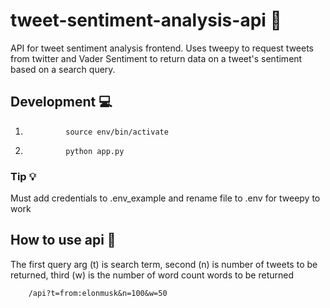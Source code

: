 # tweet-sentiment-analysis-api 🐥

API for tweet sentiment analysis frontend. Uses tweepy to request tweets from twitter and Vader Sentiment to return data on a tweet's sentiment based on a search query.

## Development 💻
1.              source env/bin/activate
2.              python app.py

### Tip 💡
Must add credentials to .env_example and rename file to .env for tweepy to work

## How to use api 👾
The first query arg (t) is search term, second (n) is number of tweets to be returned, third (w) is the number of word count words to be returned

        /api?t=from:elonmusk&n=100&w=50
